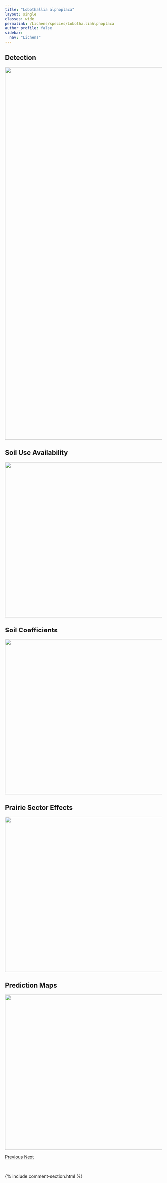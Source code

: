 ```yaml
---
title: "Lobothallia alphoplaca"
layout: single
classes: wide
permalink: /Lichens/species/LobothalliaAlphoplaca
author_profile: false
sidebar:
  nav: "Lichens"
---
```


<h2>Detection</h2>

<a href="https://drive.google.com/uc?export=view&id=1mFy3ng2NE8qlSmPr9SEu3O5nBQf22jAi">
<img src="https://drive.google.com/uc?export=view&id=1mFy3ng2NE8qlSmPr9SEu3O5nBQf22jAi" height = "1200" width = "800">
</a>


<h2>Soil Use Availability</h2>

<a href="https://drive.google.com/uc?export=view&id=1fP1oLoBIW0kbzDJzJR7n77ZMtjrSJROr">
<img src="https://drive.google.com/uc?export=view&id=1fP1oLoBIW0kbzDJzJR7n77ZMtjrSJROr" height = "500" width = "1000">
</a>


<h2>Soil Coefficients</h2>

<a href="https://drive.google.com/uc?export=view&id=1jeDNgxqR8buvjlKKlebQOlaxWKUbzKxP">
<img src="https://drive.google.com/uc?export=view&id=1jeDNgxqR8buvjlKKlebQOlaxWKUbzKxP" height = "500" width = "1000">
</a>


<h2>Prairie Sector Effects</h2>

<a href="https://drive.google.com/uc?export=view&id=1Eqnq08GAXoViOUTmfVhFjj8Icio8Qj43">
<img src="https://drive.google.com/uc?export=view&id=1Eqnq08GAXoViOUTmfVhFjj8Icio8Qj43" height = "500" width = "1000">
</a>


<h2>Prediction Maps</h2>

<a href="https://drive.google.com/uc?export=view&id=1jxZ4GPsbZw9UEnel-105iLP-mvYjoYM0">
<img src="https://drive.google.com/uc?export=view&id=1jxZ4GPsbZw9UEnel-105iLP-mvYjoYM0" height = "500" width = "1000">
</a>


<a href="/DevelopmentWebsite/Lichens/species/LobariaScrobiculata" class="pagination--pager" title="Lobaria scrobiculata">Previous</a> <a href="/DevelopmentWebsite/Lichens/species/MassalongiaCarnosa" class="pagination--pager" title="Massalongia carnosa">Next</a>

<p>&nbsp;</p>

{% include comment-section.html %}
